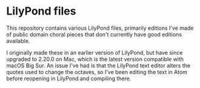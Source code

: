 # LilyPond files

This repository contains various LilyPond files, primarily editions I've made of public domain choral pieces that don't currently have good editions available.

I originally made these in an earlier version of LilyPond, but have since upgraded to 2.20.0 on Mac, which is the latest version compatible with macOS Big Sur. An issue I've had is that the LilyPond text editor alters the quotes used to change the octaves, so I've been editing the text in Atom before reopening in LilyPond and compiling there.
